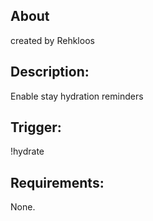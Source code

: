 ## About
created by Rehkloos

## Description:
Enable stay hydration reminders

## Trigger:
!hydrate

## Requirements:
None.
